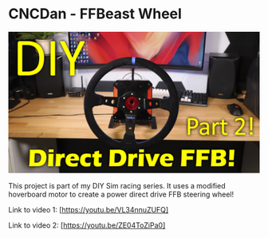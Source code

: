 # CNCDan - FFBeast Wheel

![Alt text](title.png "FFBEast Wheel")

This project is part of my DIY Sim racing series. It uses a modified hoverboard motor to create a power
direct drive FFB steering wheel!

Link to video 1: [https://youtu.be/VL34nnuZUFQ]

Link to video 2: [https://youtu.be/ZE04ToZiPa0]

